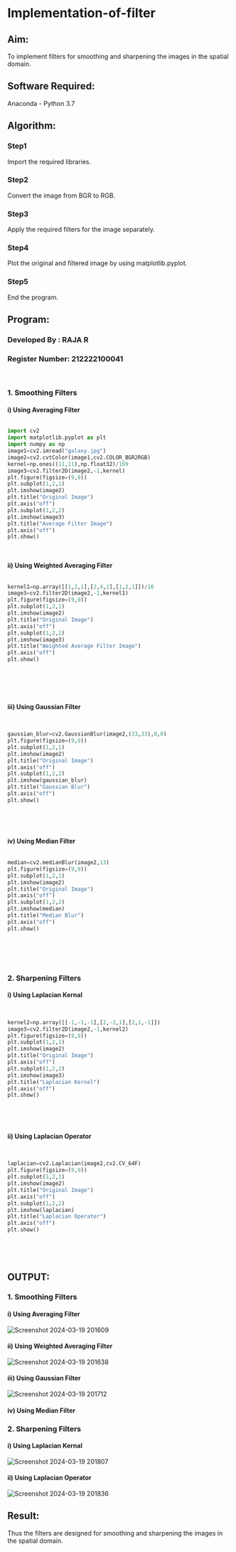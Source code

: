 # Implementation-of-filter
## Aim:
To implement filters for smoothing and sharpening the images in the spatial domain.

## Software Required:
Anaconda - Python 3.7

## Algorithm:
### Step1
Import the required libraries.


### Step2
Convert the image from BGR to RGB.


### Step3
Apply the required filters for the image separately.


### Step4
Plot the original and filtered image by using matplotlib.pyplot.


### Step5
End the program.

## Program:
### Developed By   : RAJA R
### Register Number: 212222100041
</br>

### 1. Smoothing Filters

#### i) Using Averaging Filter
```Python

import cv2
import matplotlib.pyplot as plt
import numpy as np
image1=cv2.imread("galaxy.jpg")
image2=cv2.cvtColor(image1,cv2.COLOR_BGR2RGB)
kernel=np.ones((11,11),np.float32)/169
image3=cv2.filter2D(image2,-1,kernel)
plt.figure(figsize=(9,9))
plt.subplot(1,2,1)
plt.imshow(image2)
plt.title("Original Image")
plt.axis("off")
plt.subplot(1,2,2)
plt.imshow(image3)
plt.title("Average Filter Image")
plt.axis("off")
plt.show()




```
#### ii) Using Weighted Averaging Filter
```Python

kernel1=np.array([[1,2,1],[2,4,2],[1,2,1]])/16
image3=cv2.filter2D(image2,-1,kernel1)
plt.figure(figsize=(9,9))
plt.subplot(1,2,1)
plt.imshow(image2)
plt.title("Original Image")
plt.axis("off")
plt.subplot(1,2,2)
plt.imshow(image3)
plt.title("Weighted Average Filter Image")
plt.axis("off")
plt.show()







```
#### iii) Using Gaussian Filter
```Python


gaussian_blur=cv2.GaussianBlur(image2,(33,33),0,0)
plt.figure(figsize=(9,9))
plt.subplot(1,2,1)
plt.imshow(image2)
plt.title("Original Image")
plt.axis("off")
plt.subplot(1,2,2)
plt.imshow(gaussian_blur)
plt.title("Gaussian Blur")
plt.axis("off")
plt.show()






```

#### iv) Using Median Filter
```Python

median=cv2.medianBlur(image2,13)
plt.figure(figsize=(9,9))
plt.subplot(1,2,1)
plt.imshow(image2)
plt.title("Original Image")
plt.axis("off")
plt.subplot(1,2,2)
plt.imshow(median)
plt.title("Median Blur")
plt.axis("off")
plt.show()







```

### 2. Sharpening Filters
#### i) Using Laplacian Kernal
```Python


kernel2=np.array([[-1,-1,-1],[2,-2,1],[2,1,-1]])
image3=cv2.filter2D(image2,-1,kernel2)
plt.figure(figsize=(9,9))
plt.subplot(1,2,1)
plt.imshow(image2)
plt.title("Original Image")
plt.axis("off")
plt.subplot(1,2,2)
plt.imshow(image3)
plt.title("Laplacian Kernel")
plt.axis("off")
plt.show()






```
#### ii) Using Laplacian Operator
```Python


laplacian=cv2.Laplacian(image2,cv2.CV_64F)
plt.figure(figsize=(9,9))
plt.subplot(1,2,1)
plt.imshow(image2)
plt.title("Original Image")
plt.axis("off")
plt.subplot(1,2,2)
plt.imshow(laplacian)
plt.title("Laplacian Operator")
plt.axis("off")
plt.show()






```

## OUTPUT:
### 1. Smoothing Filters


#### i) Using Averaging Filter
![Screenshot 2024-03-19 201609](https://github.com/Raja8334/Implementation-of-filter/assets/120719634/28ecbc8e-1294-46e7-b00c-cfb1f687899b)


#### ii) Using Weighted Averaging Filter
![Screenshot 2024-03-19 201638](https://github.com/Raja8334/Implementation-of-filter/assets/120719634/edab4133-2be2-4984-9cf1-30511703afd1)


#### iii) Using Gaussian Filter

![Screenshot 2024-03-19 201712](https://github.com/Raja8334/Implementation-of-filter/assets/120719634/74398e81-3b06-427d-afaa-fc3f887f21b5)

#### iv) Using Median Filter

### 2. Sharpening Filters


#### i) Using Laplacian Kernal
![Screenshot 2024-03-19 201807](https://github.com/Raja8334/Implementation-of-filter/assets/120719634/7cd25756-41a8-457f-9c28-adb6094bf7ae)


#### ii) Using Laplacian Operator
![Screenshot 2024-03-19 201836](https://github.com/Raja8334/Implementation-of-filter/assets/120719634/7949c5f6-c685-4ff6-8553-7eabf63ab39f)


## Result:
Thus the filters are designed for smoothing and sharpening the images in the spatial domain.
